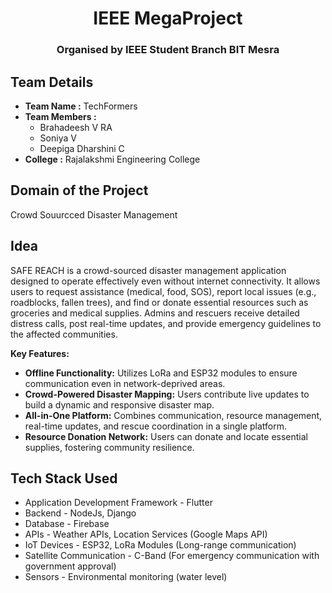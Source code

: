 <h1 align="center">IEEE MegaProject</h1>
<h3 align="center">Organised by IEEE Student Branch BIT Mesra</h3>

## Team Details
- **Team Name :** TechFormers
- **Team Members :**
  - Brahadeesh V RA
  - Soniya V
  - Deepiga Dharshini C
- **College :** Rajalakshmi Engineering College

## Domain of the Project
Crowd Souurcced Disaster Management

## Idea
SAFE REACH is a crowd-sourced disaster management application designed to operate effectively even without internet connectivity. It allows users to request assistance (medical, food, SOS), report local issues (e.g., roadblocks, fallen trees), and find or donate essential resources such as groceries and medical supplies. Admins and rescuers receive detailed distress calls, post real-time updates, and provide emergency guidelines to the affected communities.

**Key Features:**
 - **Offline Functionality:** Utilizes LoRa and ESP32 modules to ensure communication even in network-deprived areas.
 - **Crowd-Powered Disaster Mapping:** Users contribute live updates to build a dynamic and responsive disaster map.
 -  **All-in-One Platform:** Combines communication, resource management, real-time updates, and rescue coordination in a single platform.
 - **Resource Donation Network:** Users can donate and locate essential supplies, fostering community resilience.

## Tech Stack Used
- Application Development Framework - Flutter
- Backend - NodeJs, Django
- Database - Firebase
- APIs - Weather APIs, Location Services (Google Maps API)
- IoT Devices - ESP32, LoRa Modules (Long-range communication)
- Satellite Communication - C-Band (For emergency communication with government approval)
- Sensors - Environmental monitoring (water level)

